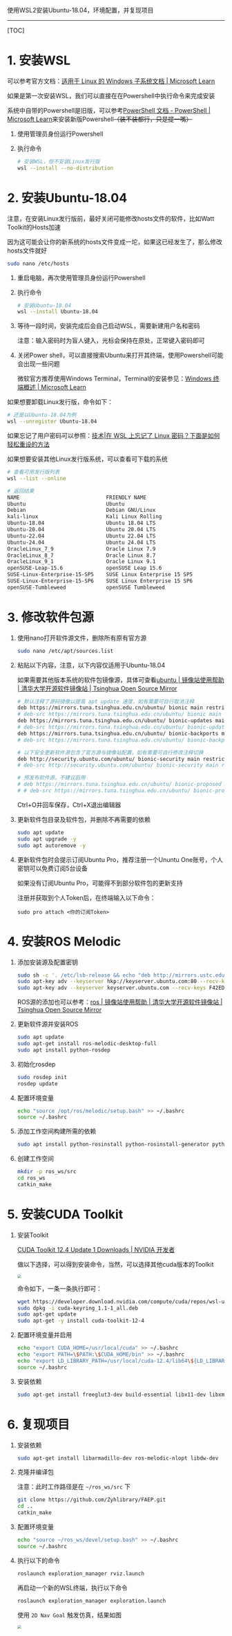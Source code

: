 使用WSL2安装Ubuntu-18.04，环境配置，并复现项目

----

[TOC]

# 1. 安装WSL

可以参考官方文档：[适用于 Linux 的 Windows 子系统文档 | Microsoft Learn](https://learn.microsoft.com/zh-cn/windows/wsl/)

如果是第一次安装WSL，我们可以直接在在Powershell中执行命令来完成安装

系统中自带的Powershell是旧版，可以参考[PowerShell 文档 - PowerShell | Microsoft Learn](https://learn.microsoft.com/zh-cn/powershell/?view=powershell-7.4)来安装新版Powershell~~（装不装都行，只是提一嘴）~~

1. 使用管理员身份运行Powershell

2. 执行命令

   ```bash
   # 安装WSL，但不安装Linux发行版
   wsl --install --no-distribution
   ```

# 2. 安装Ubuntu-18.04

注意，在安装Linux发行版前，最好关闭可能修改hosts文件的软件，比如Watt Toolkit的Hosts加速

因为这可能会让你的新系统的hosts文件变成一坨，如果这已经发生了，那么修改hosts文件就好

```bash
sudo nano /etc/hosts
```

1. 重启电脑，再次使用管理员身份运行Powershell

2. 执行命令

   ```bash
   # 安装Ubuntu-18.04
   wsl --install Ubuntu-18.04
   ```

3. 等待一段时间，安装完成后会自己启动WSL，需要新建用户名和密码

   注意：输入密码时为盲人键入，光标会保持在原处，正常键入密码即可

4. 关闭Power shell，可以直接搜索Ubuntu来打开其终端，使用Powershell可能会出现一些问题

   微软官方推荐使用Windows Terminal，Terminal的安装参见：[Windows 终端概述 | Microsoft Learn](https://learn.microsoft.com/zh-cn/windows/terminal/)

如果想要卸载Linux发行版，命令如下：

```bash
# 还是以Ubuntu-18.04为例
wsl --unregister Ubuntu-18.04
```

如果忘记了用户密码可以参照：[技术|在 WSL 上忘记了 Linux 密码？下面是如何轻松重设的方法](https://linux.cn/article-13545-1.html)

如果想要安装其他Linux发行版系统，可以查看可下载的系统

```bash
# 查看可用发行版列表
wsl --list --online

# 返回结果
NAME                            FRIENDLY NAME
Ubuntu                          Ubuntu
Debian                          Debian GNU/Linux
kali-linux                      Kali Linux Rolling
Ubuntu-18.04                    Ubuntu 18.04 LTS
Ubuntu-20.04                    Ubuntu 20.04 LTS
Ubuntu-22.04                    Ubuntu 22.04 LTS
Ubuntu-24.04                    Ubuntu 24.04 LTS
OracleLinux_7_9                 Oracle Linux 7.9
OracleLinux_8_7                 Oracle Linux 8.7
OracleLinux_9_1                 Oracle Linux 9.1
openSUSE-Leap-15.6              openSUSE Leap 15.6
SUSE-Linux-Enterprise-15-SP5    SUSE Linux Enterprise 15 SP5
SUSE-Linux-Enterprise-15-SP6    SUSE Linux Enterprise 15 SP6
openSUSE-Tumbleweed             openSUSE Tumbleweed
```



# 3. 修改软件包源

1. 使用nano打开软件源文件，删除所有原有官方源

   ```bash
   sudo nano /etc/apt/sources.list
   ```

2. 粘贴以下内容，注意，以下内容仅适用于Ubuntu-18.04

   如果需要其他版本系统的软件包镜像源，具体可查看[ubuntu | 镜像站使用帮助 | 清华大学开源软件镜像站 | Tsinghua Open Source Mirror](https://mirrors.tuna.tsinghua.edu.cn/help/ubuntu/)

   ```bash
   # 默认注释了源码镜像以提高 apt update 速度，如有需要可自行取消注释
   deb https://mirrors.tuna.tsinghua.edu.cn/ubuntu/ bionic main restricted universe multiverse
   # deb-src https://mirrors.tuna.tsinghua.edu.cn/ubuntu/ bionic main restricted universe multiverse
   deb https://mirrors.tuna.tsinghua.edu.cn/ubuntu/ bionic-updates main restricted universe multiverse
   # deb-src https://mirrors.tuna.tsinghua.edu.cn/ubuntu/ bionic-updates main restricted universe multiverse
   deb https://mirrors.tuna.tsinghua.edu.cn/ubuntu/ bionic-backports main restricted universe multiverse
   # deb-src https://mirrors.tuna.tsinghua.edu.cn/ubuntu/ bionic-backports main restricted universe multiverse
   
   # 以下安全更新软件源包含了官方源与镜像站配置，如有需要可自行修改注释切换
   deb http://security.ubuntu.com/ubuntu/ bionic-security main restricted universe multiverse
   # deb-src http://security.ubuntu.com/ubuntu/ bionic-security main restricted universe multiverse
   
   # 预发布软件源，不建议启用
   # deb https://mirrors.tuna.tsinghua.edu.cn/ubuntu/ bionic-proposed main restricted universe multiverse
   # # deb-src https://mirrors.tuna.tsinghua.edu.cn/ubuntu/ bionic-proposed main restricted universe multiverse
   ```

   Ctrl+O并回车保存，Ctrl+X退出编辑器

3. 更新软件包目录及软件包，并删除不再需要的依赖

   ```bash
   sudo apt update
   sudo apt upgrade -y
   sudo apt autoremove -y
   ```

4. 更新软件包时会提示订阅Ubuntu Pro，推荐注册一个Ununtu One账号，个人密钥可以免费订阅5台设备

   如果没有订阅Ubuntu Pro，可能得不到部分软件包的更新支持

   注册并获取到个人Token后，在终端输入以下命令：

   ```
   sudo pro attach <你的订阅Token>
   ```

# 4. 安装ROS Melodic

1. 添加安装源及配置密钥

   ```bash
   sudo sh -c '. /etc/lsb-release && echo "deb http://mirrors.ustc.edu.cn/ros/ubuntu/ $DISTRIB_CODENAME main" > /etc/apt/sources.list.d/ros-latest.list'
   sudo apt-key adv --keyserver hkp://keyserver.ubuntu.com:80 --recv-key 421C365BD9FF1F717815A3895523BAEEB01FA116
   sudo apt-key adv --keyserver keyserver.ubuntu.com --recv-keys F42ED6FBAB17C654
   ```

   ROS源的添加也可以参考：[ros | 镜像站使用帮助 | 清华大学开源软件镜像站 | Tsinghua Open Source Mirror](https://mirrors.tuna.tsinghua.edu.cn/help/ros/)

2. 更新软件源并安装ROS

   ```bash
   sudo apt update
   sudo apt-get install ros-melodic-desktop-full
   sudo apt install python-rosdep
   ```

3. 初始化rosdep

   ```bash
   sudo rosdep init
   rosdep update
   ```

4. 配置环境变量

   ```bash
   echo "source /opt/ros/melodic/setup.bash" >> ~/.bashrc
   source ~/.bashrc
   ```

5. 添加工作空间构建所需的依赖

   ```bash
   sudo apt install python-rosinstall python-rosinstall-generator python-wstool build-essential
   ```

6. 创建工作空间

   ````bash
   mkdir -p ros_ws/src
   cd ros_ws
   catkin_make
   ````

# 5. 安装CUDA Toolkit

1. 安装Toolkit

   [CUDA Toolkit 12.4 Update 1 Downloads | NVIDIA 开发者](https://developer.nvidia.cn/cuda-downloads)

   做以下选择，可以得到安装命令，当然，可以选择其他cuda版本的Toolkit

   <img src="images/cuda.png" style="zoom:50%;" />

   命令如下，一条一条执行即可：

    ```bash
    wget https://developer.download.nvidia.com/compute/cuda/repos/wsl-ubuntu/x86_64/cuda-keyring_1.1-1_all.deb
    sudo dpkg -i cuda-keyring_1.1-1_all.deb
    sudo apt-get update
    sudo apt-get -y install cuda-toolkit-12-4
    ```

2. 配置环境变量并启用

   ```bash
   echo "export CUDA_HOME=/usr/local/cuda" >> ~/.bashrc
   echo "export PATH=\$PATH:\$CUDA_HOME/bin" >> ~/.bashrc
   echo "export LD_LIBRARY_PATH=/usr/local/cuda-12.4/lib64\${LD_LIBRARY_PATH:+:\${LD_LIBRARY_PATH}}" >> ~/.bashrc
   source ~/.bashrc
   ```

3. 安装依赖

   ```bash
   sudo apt-get install freeglut3-dev build-essential libx11-dev libxmu-dev libxi-dev libgl1-mesa-glx libglu1-mesa libglu1-mesa-dev
   ```

# 6. 复现项目

1. 安装依赖

   ```bash
   sudo apt-get install libarmadillo-dev ros-melodic-nlopt libdw-dev
   ```

2. 克隆并编译包

   注意：此时工作路径是在 `~/ros_ws/src` 下

   ```bash
   git clone https://github.com/Zyhlibrary/FAEP.git
   cd ..
   catkin_make
   ```

3. 配置环境变量

   ```bash
   echo "source ~/ros_ws/devel/setup.bash" >> ~/.bashrc
   source ~/.bashrc
   ```

4. 执行以下的命令

   ```bash
   roslaunch exploration_manager rviz.launch
   ```

   再启动一个新的WSL终端，执行以下命令
   
   ```bash
   roslaunch exploration_manager exploration.launch
   ```
   
   使用 `2D Nav Goal` 触发仿真，结果如图
   
   <img src="images/result.png" style="zoom:50%;" />
